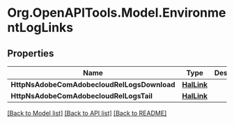 
# Org.OpenAPITools.Model.EnvironmentLogLinks

## Properties

Name | Type | Description | Notes
------------ | ------------- | ------------- | -------------
**HttpNsAdobeComAdobecloudRelLogsDownload** | [**HalLink**](HalLink.md) |  | [optional] 
**HttpNsAdobeComAdobecloudRelLogsTail** | [**HalLink**](HalLink.md) |  | [optional] 

[[Back to Model list]](../README.md#documentation-for-models)
[[Back to API list]](../README.md#documentation-for-api-endpoints)
[[Back to README]](../README.md)

